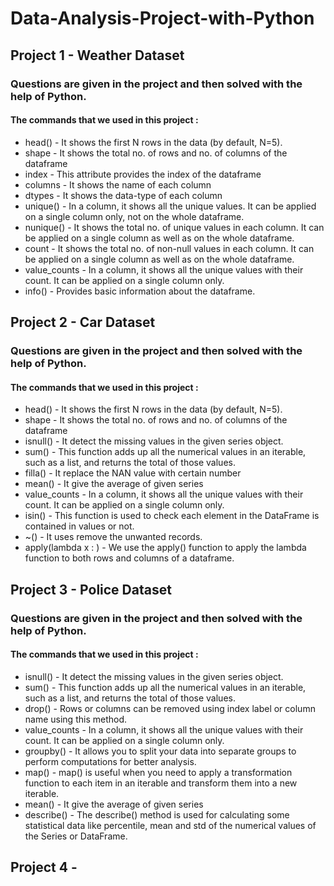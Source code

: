 # Data-Analysis-Project-with-Python
## Project 1 - Weather Dataset

### Questions are given in the project and then solved with the help of Python. 
#### The commands that we used in this project :

* head() - It shows the first N rows in the data (by default, N=5).
* shape - It shows the total no. of rows and no. of columns of the dataframe
* index - This attribute provides the index of the dataframe
* columns - It shows the name of each column
* dtypes - It shows the data-type of each column
* unique() - In a column, it shows all the unique values. It can be applied on a single column only, not on the whole dataframe.
* nunique() - It shows the total no. of unique values in each column. It can be applied on a single column as well as on the whole dataframe.
* count - It shows the total no. of non-null values in each column. It can be applied on a single column as well as on the whole dataframe.
* value_counts - In a column, it shows all the unique values with their count. It can be applied on a single column only.
* info() - Provides basic information about the dataframe.

## Project 2 - Car Dataset

### Questions are given in the project and then solved with the help of Python.
#### The commands that we used in this project : 

* head() - It shows the first N rows in the data (by default, N=5).
* shape - It shows the total no. of rows and no. of columns of the dataframe
* isnull() - It detect the missing values in the given series object.
* sum() - This function adds up all the numerical values in an iterable, such as a list, and returns the total of those values. 
* filla() - It replace the NAN value with certain number
* mean() - It give the average of given series
* value_counts - In a column, it shows all the unique values with their count. It can be applied on a single column only.
* isin() - This function is used to check each element in the DataFrame is contained in values or not.
* ~() - It uses remove the unwanted records.
* apply(lambda x : ) - We use the apply() function to apply the lambda function to both rows and columns of a dataframe.

## Project 3 - Police Dataset 

### Questions are given in the project and then solved with the help of Python.
#### The commands that we used in this project : 

* isnull() - It detect the missing values in the given series object.
* sum() - This function adds up all the numerical values in an iterable, such as a list, and returns the total of those values. 
* drop() - Rows or columns can be removed using index label or column name using this method.
* value_counts - In a column, it shows all the unique values with their count. It can be applied on a single column only.
* groupby() -  It allows you to split your data into separate groups to perform computations for better analysis.
* map() -  map() is useful when you need to apply a transformation function to each item in an iterable and transform them into a new iterable. 
* mean() -  It give the average of given series
* describe() - The describe() method is used for calculating some statistical data like percentile, mean and std of the numerical values of the Series or DataFrame. 

## Project 4 - 


